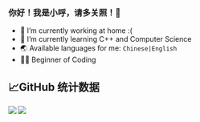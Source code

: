 ### 你好！我是小呼，请多关照！🐺

- 🔭 I’m currently working at home :(
- 🌱 I’m currently learning C++ and Computer Science
- 🌏 Available languages for me: `Chinese|English`
- 🐱‍💻 Beginner of Coding

📈GitHub 统计数据
---
<img align="left" src="https://github-readme-stats.vercel.app/api?username=DaDel7924&locale=cn&show_icons=true&theme=prussian" /> <img align="center" src="https://github-readme-stats.vercel.app/api/top-langs/?username=DaDel7924&show_icons=true" />
